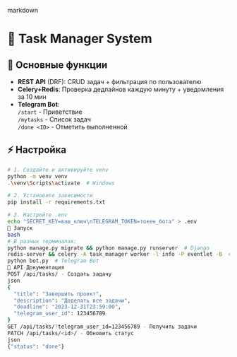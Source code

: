 markdown
# 🚀 Task Manager System

## 🌟 Основные функции
- **REST API** (DRF): CRUD задач + фильтрация по пользователю  
- **Celery+Redis**: Проверка дедлайнов каждую минуту + уведомления за 10 мин  
- **Telegram Bot**:  
  `/start` - Приветствие  
  `/mytasks` - Список задач  
  `/done <ID>` - Отметить выполненной  

## ⚡ Настройка
```bash
# 1. Создайте и активируйте venv
python -m venv venv
.\venv\Scripts\activate  # Windows

# 2. Установите зависимости
pip install -r requirements.txt

# 3. Настройте .env
echo "SECRET_KEY=ваш_ключ\nTELEGRAM_TOKEN=токен_бота" > .env
🚀 Запуск
bash
# В разных терминалах:
python manage.py migrate && python manage.py runserver  # Django
redis-server && celery -A task_manager worker -l info -P eventlet -B  # Celery
python bot.py  # Telegram Bot
📡 API Документация
POST /api/tasks/ - Создать задачу
json
{
  "title": "Завершить проект",
  "description": "Доделать все задачи",
  "deadline": "2023-12-31T23:59:00",
  "telegram_user_id": 123456789
}
GET /api/tasks/?telegram_user_id=123456789 - Получить задачи
PATCH /api/tasks/<id>/ - Обновить статус
json
{"status": "done"}